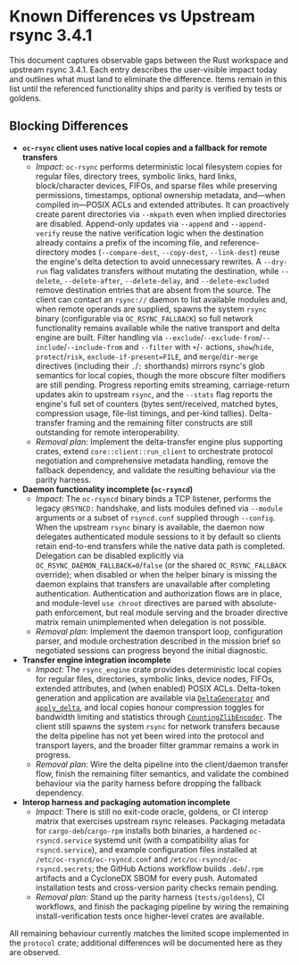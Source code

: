 # Known Differences vs Upstream rsync 3.4.1

This document captures observable gaps between the Rust workspace and upstream
rsync 3.4.1. Each entry describes the user-visible impact today and outlines
what must land to eliminate the difference. Items remain in this list until the
referenced functionality ships and parity is verified by tests or goldens.

## Blocking Differences

- **`oc-rsync` client uses native local copies and a fallback for remote transfers**
  - *Impact*: `oc-rsync` performs deterministic local filesystem copies for
    regular files, directory trees, symbolic links, hard links, block/character
    devices, FIFOs, and sparse files while preserving permissions, timestamps,
    optional ownership metadata, and—when compiled in—POSIX ACLs and extended
    attributes. It can proactively create parent directories via `--mkpath`
    even when implied directories are disabled. Append-only updates via
    `--append` and `--append-verify` reuse the native verification logic when the
    destination already contains a prefix of the incoming file, and
    reference-directory modes (`--compare-dest`, `--copy-dest`, `--link-dest`)
    reuse the engine's delta detection to avoid unnecessary rewrites. A
    `--dry-run` flag validates transfers without mutating the destination, while
    `--delete`, `--delete-after`, `--delete-delay`, and `--delete-excluded`
    remove destination entries that are absent from the source. The client can
    contact an `rsync://` daemon to list available modules and, when remote
    operands are supplied, spawns the system `rsync` binary (configurable via
    `OC_RSYNC_FALLBACK`) so full network functionality remains available while
    the native transport and delta engine are built. Filter handling via
    `--exclude`/`--exclude-from`/`--include`/`--include-from` and `--filter`
    with `+`/`-` actions, `show`/`hide`, `protect`/`risk`,
    `exclude-if-present=FILE`, and `merge`/`dir-merge` directives (including
    their `.`/`:` shorthands) mirrors rsync's glob semantics for local copies,
    though the more obscure filter modifiers are still pending. Progress
    reporting emits streaming, carriage-return updates akin to upstream `rsync`,
    and the `--stats` flag reports the engine's full set of counters
    (bytes sent/received, matched bytes, compression usage, file-list timings,
    and per-kind tallies). Delta-transfer framing and the remaining filter
    constructs are still outstanding for remote interoperability.
  - *Removal plan*: Implement the delta-transfer engine plus supporting crates,
    extend `core::client::run_client` to orchestrate protocol negotiation and
    comprehensive metadata handling, remove the fallback dependency, and
    validate the resulting behaviour via the parity harness.
- **Daemon functionality incomplete (`oc-rsyncd`)**
  - *Impact*: The `oc-rsyncd` binary binds a TCP listener, performs the legacy
    `@RSYNCD:` handshake, and lists modules defined via `--module` arguments or
    a subset of `rsyncd.conf` supplied through `--config`. When the upstream
    `rsync` binary is available, the daemon now delegates authenticated module
    sessions to it by default so clients retain end-to-end transfers while the
    native data path is completed. Delegation can be disabled explicitly via
    `OC_RSYNC_DAEMON_FALLBACK=0`/`false` (or the shared `OC_RSYNC_FALLBACK`
    override); when disabled or when the helper binary is missing the daemon
    explains that transfers are unavailable after completing authentication.
    Authentication and authorization flows are in place, and module-level
    `use chroot` directives are parsed with absolute-path enforcement, but real
    module serving and the broader directive matrix remain unimplemented when
    delegation is not possible.
  - *Removal plan*: Implement the daemon transport loop, configuration parser,
    and module orchestration described in the mission brief so negotiated
    sessions can progress beyond the initial diagnostic.
- **Transfer engine integration incomplete**
  - *Impact*: The `rsync_engine` crate provides deterministic local copies for
    regular files, directories, symbolic links, device nodes, FIFOs, extended
    attributes, and (when enabled) POSIX ACLs. Delta-token generation and
    application are available via
    [`DeltaGenerator`](../crates/engine/src/delta/generator.rs) and
    [`apply_delta`](../crates/engine/src/delta/script.rs), and local copies honour
    compression toggles for bandwidth limiting and statistics through
    [`CountingZlibEncoder`](../crates/engine/src/local_copy.rs). The client still
    spawns the system `rsync` for network transfers because the delta pipeline
    has not yet been wired into the protocol and transport layers, and the
    broader filter grammar remains a work in progress.
  - *Removal plan*: Wire the delta pipeline into the client/daemon transfer
    flow, finish the remaining filter semantics, and validate the combined
    behaviour via the parity harness before dropping the fallback dependency.
- **Interop harness and packaging automation incomplete**
  - *Impact*: There is still no exit-code oracle, goldens, or CI interop matrix
    that exercises upstream rsync releases. Packaging metadata for
    `cargo-deb`/`cargo-rpm` installs both binaries, a hardened `oc-rsyncd.service`
    systemd unit (with a compatibility alias for `rsyncd.service`), and example
    configuration files installed at `/etc/oc-rsyncd/oc-rsyncd.conf` and
    `/etc/oc-rsyncd/oc-rsyncd.secrets`; the GitHub Actions workflow builds
    `.deb`/`.rpm` artifacts and a CycloneDX SBOM for every push. Automated
    installation tests and cross-version parity checks remain pending.
  - *Removal plan*: Stand up the parity harness (`tests/goldens`), CI workflows,
    and finish the packaging pipeline by wiring the remaining install-verification
    tests once higher-level crates are available.

All remaining behaviour currently matches the limited scope implemented in the
`protocol` crate; additional differences will be documented here as they are
observed.
